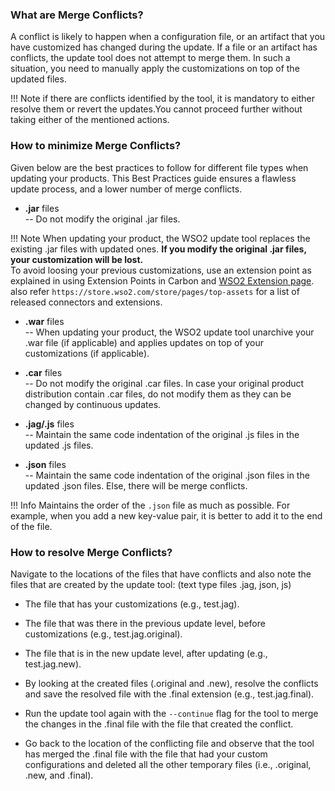 ### What are Merge Conflicts?
A conflict is likely to happen when a configuration file, or an artifact that you have customized has changed during the
update. If a file or an artifact has conflicts, the update tool does not attempt to merge them. In such a situation, you need to manually apply 
the customizations on top of the updated files.


!!! Note 
    if there are conflicts identified by the tool, it is mandatory to either resolve them or revert the updates.You cannot proceed further without taking either of the mentioned actions.

### How to minimize Merge Conflicts?

Given below are the best practices to follow for different file types when updating your products. 
This Best Practices guide ensures a flawless update process, and a lower number of merge conflicts.

- **.jar** files	
    -- Do not modify the original .jar files.


!!! Note 
    When updating your product, the WSO2 update tool replaces the existing .jar files with updated ones. **If you modify the original .jar files, your customization will be lost.** <br>
    To avoid loosing your previous customizations, use an extension point as explained in using Extension Points in Carbon and [WSO2 Extension page](https://github.com/wso2-extensions). <br>
    also refer `https://store.wso2.com/store/pages/top-assets` for a list of released connectors and extensions.

- **.war** files	
    -- When updating your product, the WSO2 update tool unarchive your .war file (if applicable) and applies updates
     on top of your customizations (if applicable).

- **.car** files	
    -- Do not modify the original .car files. In case your original product distribution contain .car files, do not 
    modify them as they can be changed by continuous updates.

- **.jag/.js** files	
    -- Maintain the same code indentation of the original .js files in the updated .js files.
- **.json** files	
    -- Maintain the same code indentation of the original .json files in the updated .json files. Else, there will be 
    merge conflicts.

!!! Info
    Maintains the order of the `.json` file as much as possible. For example, when you add a new key-value pair, it is better to add it
    to the end of the file.

### How to resolve Merge Conflicts?

Navigate to the locations of the files that have conflicts and also note the files that are created by the update tool:
(text type files .jag, json, js)
 - The file that has your customizations (e.g., test.jag).
 
 - The file that was there in the previous update level, before customizations (e.g., test.jag.original).
 
 - The file that is in the new update level, after updating (e.g., test.jag.new).
 
 - By looking at the created files (.original and .new), resolve the conflicts and save the resolved file with the .final extension (e.g., test.jag.final). 
       
 - Run the update tool again with the `--continue` flag for the tool to merge the changes in the .final file with the 
 file 
 that created the conflict.
 
 - Go back to the location of the conflicting file and observe that the tool has merged the  .final  file with the file 
 that had your custom configurations and deleted all the other temporary files (i.e., .original, .new, and .final).
